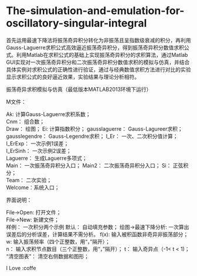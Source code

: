 # The-simulation-and-emulation-for-oscillatory-singular-integral
首先运用最速下降法将振荡奇异积分转化为非振荡且呈指数级衰减的积分，再利用Gauss-Laguerre求积公式高效逼近振荡奇异积分，得到振荡奇异积分数值求积公式。利用Matlab在求积公式的基础上实现振荡奇异积分的求积算法，通过Matlab GUI实现对一次振荡奇异积分和二次振荡奇异积分数值求积的模拟与仿真，并结合具体实例对求积公式的正确性进行验证，通过与经典数值求积方法进行对比的实验显示求积公式的良好逼近效果，实验结果与理论分析相符。

振荡奇异求积模拟与仿真（最低版本MATLAB2013环境下运行）

M文件：

Ak:     计算Gauss-Laguerre求积系数；	
Cnm：    组合数；	
Draw：   绘图；	
Ei:     计算指数积分；	
gausslaguerre：  Gauss-Lagureer求积；
gausslegendre：  Gauss-Legendre求积；
I_Er：   一次、二次积分值计算；	
I_ErExp：        一次示例1误差；	
I_ErSinh：       一次示例2误差；	
Laguerre：       生成Laguerre多项式；	
Main：   一次振荡奇异积分入口；	
Main2：  二次振荡奇异积分入口；	
Si：     正弦积分；	
Team：   二次实验；	
Welcome：系统入口；
        
界面说明：

File->Open:     打开文件；	
File->New:      新建文件；	
样例：     一次积分两个示例
默认：     自动填充参数；	
绘图->最速下降分析:     一次算出误差后的分析误差，计算结果不需分析。
f(x):   输入被积函数非奇异非振荡部分；	
w:      输入振荡频率（四个正整数，用“，”隔开）；	
n：      输入求积节点数目（三个正整数，用“，”隔开）；	
t：      输入奇异点（-1< t < 1)；
“清空图表”： 清空右侧数据和图形；

I Love :coffe
